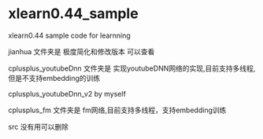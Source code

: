 # xlearn0.44_sample
xlearn0.44 sample code for learnning

jianhua 文件夹是 极度简化和修改版本 可以查看  

cplusplus_youtubeDnn 文件夹是 实现youtubeDNN网络的实现,目前支持多线程,但是不支持embedding的训练

cplusplus_youtubeDnn_v2 by myself

cplusplus_fm 文件夹是 fm网络,目前支持多线程，支持embedding训练

src 没有用可以删除
